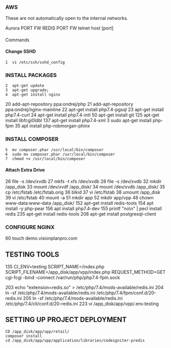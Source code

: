 ### AWS ###

These are not automatically open to the internal networks.

Aurora PORT FW
REDIS PORT FW
	telnet host [port]

####
Commands
####

#### Change SSHD  ###
    1  vi /etc/ssh/sshd_config

### INSTALL PACKAGES ###
    2  apt-get update
    3  apt-get upgrade;
    4  apt-get install nginx
   20  add-apt-repository ppa:ondrej/php
   21  add-apt-repository ppa:ondrej/nginx-mainline
   22  apt-get install php7.4-pgsql
   23  apt-get install php7.4-curl
   24  apt-get install php7.4-intl
   50  apt-get install git
  125  apt-get install libfcgi0ldbl
  137  apt-get install php7.4-xml
    3  sudo apt-get install php-fpm
   35  apt install php-robmorgan-phinx


### INSTALL COMPOSER ###
    5  mv composer.phar /usr/local/bin/composer
    6  sudo mv composer.phar /usr/local/bin/composer
    7  chmod +x /usr/local/bin/composer

#### Attach Extra Drive ###
   26  file -s /dev/xvdb
   27  mkfs -t xfs /dev/xvdb
   28  file -s /dev/xvdb
   32  mkdir /app_disk
   33  mount /dev/xvdf /app_disk/
   34  mount /dev/xvdb /app_disk/
   35  cp /etc/fstab /etc/fstab.orig
   36  blkid
   37  vi /etc/fstab
   38  umount /app_disk
   39  vi /etc/fstab
   40  mount -a
   51  mkdir app
   52  mkdir app/vpp
   48  chown www-data:www-data /app_disk/
   152  apt-get install redis-tools
   154  apt install -y php-pear
   156  apt install php7.4-dev
   155  printf "no\n" | pecl install redis
   235  apt-get install redis-tools
   208  apt-get install postgresql-client


### CONFIGURE NGINX ###
   60  touch demo.visionplanpro.com



## TESTING TOOLS ##
  135  CI_ENV=testing SCRIPT_NAME=/index.php   SCRIPT_FILENAME=/app_disk/app/vpp/index.php  REQUEST_METHOD=GET   cgi-fcgi -bind -connect /var/run/php/php7.4-fpm.sock




 203  echo "extension=redis.so" > /etc/php/7.4/mods-available/redis.ini
  204  ln -sf /etc/php/7.4/mods-available/redis.ini /etc/php/7.4/fpm/conf.d/20-redis.ini
  205  ln -sf /etc/php/7.4/mods-available/redis.ini /etc/php/7.4/cli/conf.d/20-redis.ini
  223  vi /app_disk/app/vpp/.env.testing

  ## SETTING UP PROJECT DEPLOYMENT ##

    CD /app_disk/app/vpp/retail/
    composer install
    cd /app_disk/app/vpp/application/libraries/codeigniter-predis
